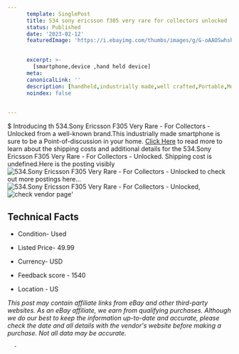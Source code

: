 ```yaml
---
      template: SinglePost
      title: 534 sony ericsson f305 very rare for collectors unlocked
      status: Published
      date: '2023-02-12'
      featuredImage: 'https://i.ebayimg.com/thumbs/images/g/G-oAAOSwhshj55VR/s-l225.jpg'
       

      excerpt: >-
        [smartphone,device ,hand held device]
      meta:
      canonicalLink: ''
      description: [handheld,industrially made,well crafted,Portable,Mobile,Compact,Convenient,Lightweight,Maneuverable,Man-portable,Miniature,Carriable,Hand-held,Light,Holdable,Transportable,Mobile device,Pocket-sized,On-the-go,Wireless,Cordless,Compact size,Convenient size, smartphone,device ,hand held device]
      noindex: false
      

---
```

$
      Introducing th 534.Sony Ericsson F305 Very Rare - For Collectors - Unlocked from a well-known brand.This industrially made smartphone is sure to be a Point-of-discussion in your home. [Click Here](https://www.ebay.com/itm/165933964161?hash=item26a26f5b81%3Ag%3AG-oAAOSwhshj55VR&mkevt=1&mkcid=1&mkrid=711-53200-19255-0&campid=%253CePNCampaignId%253E&customid=%253CreferenceId%253E&toolid=10049) to read more to learn about the shipping costs and additional details for the 534.Sony Ericsson F305 Very Rare - For Collectors - Unlocked. Shipping cost is undefined.Here is the posting visibly ![534.Sony Ericsson F305 Very Rare - For Collectors - Unlocked](https://i.ebayimg.com/thumbs/images/g/G-oAAOSwhshj55VR/s-l225.jpg) to check out more postings here... ![534.Sony Ericsson F305 Very Rare - For Collectors - Unlocked](https://i.ebayimg.com/images/g/G-oAAOSwhshj55VR/s-l1600.jpg), ![check vendor page](https://origin-galleryplus.ebayimg.com/ws/web/165933964161_2_0_1/225x225.jpg,https://origin-galleryplus.ebayimg.com/ws/web/165933964161_3_0_1/225x225.jpg,https://origin-galleryplus.ebayimg.com/ws/web/165933964161_4_0_1/225x225.jpg,https://origin-galleryplus.ebayimg.com/ws/web/165933964161_5_0_1/225x225.jpg,https://origin-galleryplus.ebayimg.com/ws/web/165933964161_6_0_1/225x225.jpg,https://origin-galleryplus.ebayimg.com/ws/web/165933964161_7_0_1/225x225.jpg,https://origin-galleryplus.ebayimg.com/ws/web/165933964161_8_0_1/225x225.jpg,https://origin-galleryplus.ebayimg.com/ws/web/165933964161_9_0_1/225x225.jpg,https://origin-galleryplus.ebayimg.com/ws/web/165933964161_10_0_1/225x225.jpg,https://origin-galleryplus.ebayimg.com/ws/web/165933964161_11_0_1/225x225.jpg,https://origin-galleryplus.ebayimg.com/ws/web/165933964161_12_0_1/225x225.jpg,https://origin-galleryplus.ebayimg.com/ws/web/165933964161_13_0_1/225x225.jpg)'

      

 ## Technical Facts 



     
      

 - Condition- Used 


      

 - Listed Price- 49.99 


      

 - Currency- USD 


      

 - Feedback score - 1540 


      

 - Location - US 


      
      

 *_This post may contain affiliate links from eBay and other third-party websites. As an eBay affiliate, we earn from qualifying purchases. Although we do our best to keep the information up-to-date and accurate, please check the date and all details with the vendor's website before making a purchase. Not all data may be accurate._*




      -
